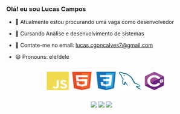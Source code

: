 ### Olá! eu sou Lucas Campos

- 🔭 Atualmente estou procurando uma vaga como desenvolvedor
- 🌱 Cursando Anàlise e desenvolvimento de sistemas
- 👯 Contate-me no email: lucas.cgoncalves7@gmail.com
- 😄 Pronouns: ele/dele
  
  <div style="display: inline_block" align = "center"><br>
  <img align="center" alt="Lucas-Js" height="50" width="60" src="https://raw.githubusercontent.com/devicons/devicon/master/icons/javascript/javascript-plain.svg">
  <img align="center" alt="Lucas-HTML" height="50" width="60" src="https://raw.githubusercontent.com/devicons/devicon/master/icons/html5/html5-original.svg">
  <img align="center" alt="Lucas-CSS" height="50" width="60" src="https://raw.githubusercontent.com/devicons/devicon/master/icons/css3/css3-original.svg">
  <img align="center" alt="Lucas-Csh" height="50" width="60" src="https://raw.githubusercontent.com/devicons/devicon/master/icons/mysql/mysql-original.svg">
   <img align="center" alt="Lucas-Csharp" height="50" width="60" src="https://raw.githubusercontent.com/devicons/devicon/master/icons/csharp/csharp-original.svg">
</div>
  
  ##
  
<div style="display: inline_block" align = "center">

  <a href="https://www.instagram.com/lucas.campossz/" target="_blank"><img src="https://img.shields.io/badge/-Instagram-%23E4405F?style=for-the-badge&logo=instagram&logoColor=white" target="_blank"></a>
  <a href = "mailto:lucas.cgoncalves7@gmail.com"><img src="https://img.shields.io/badge/-Gmail-%23333?style=for-the-badge&logo=gmail&logoColor=white" target="_blank"></a>
  <a href="https://www.linkedin.com/in/lucascgoncalves7/" target="_blank"><img src="https://img.shields.io/badge/-LinkedIn-%230077B5?style=for-the-badge&logo=linkedin&logoColor=white" target="_blank"></a> 
  
 
</div>
